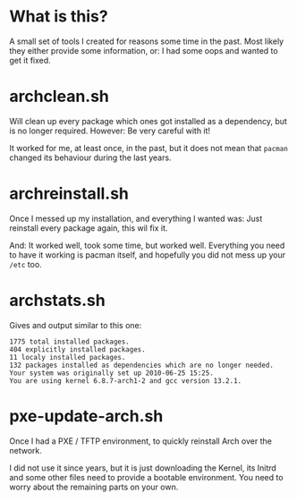# What is this?

A small set of tools I created for reasons some time in the past. Most likely
they either provide some information, or: I had some oops and wanted to get it
fixed.

# archclean.sh

Will clean up every package which ones got installed as a dependency, but is no
longer required. However: Be very careful with it!

It worked for me, at least once, in the past, but it does not mean that `pacman`
changed its behaviour during the last years.

# archreinstall.sh

Once I messed up my installation, and everything I wanted was: Just reinstall
every package again, this wil fix it.

And: It worked well, took some time, but worked well. Everything you need to
have it working is pacman itself, and hopefully you did not mess up your `/etc`
too.

# archstats.sh

Gives and output similar to this one:

```
1775 total installed packages.
404 explicitly installed packages.
11 localy installed packages.
132 packages installed as dependencies which are no longer needed.
Your system was originally set up 2010-06-25 15:25.
You are using kernel 6.8.7-arch1-2 and gcc version 13.2.1.
```

# pxe-update-arch.sh

Once I had a PXE / TFTP environment, to quickly reinstall Arch over the network.

I did not use it since years, but it is just downloading the Kernel, its Initrd
and some other files need to provide a bootable environment. You need to worry
about the remaining parts on your own.
